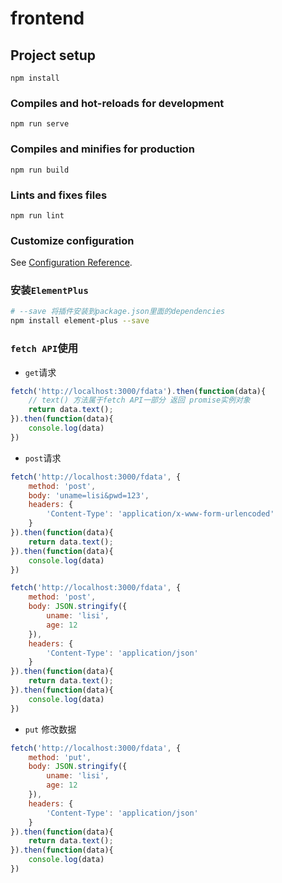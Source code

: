 # frontend

## Project setup
```
npm install
```

### Compiles and hot-reloads for development
```
npm run serve
```

### Compiles and minifies for production
```
npm run build
```

### Lints and fixes files
```
npm run lint
```

### Customize configuration
See [Configuration Reference](https://cli.vuejs.org/config/).

### 安装```ElementPlus```
```sh
# --save 将插件安装到package.json里面的dependencies
npm install element-plus --save
```
### ```fetch API```使用
* ```get```请求
```js
fetch('http://localhost:3000/fdata').then(function(data){
    // text() 方法属于fetch API一部分 返回 promise实例对象
    return data.text();
}).then(function(data){
    console.log(data)
})
```
* ```post```请求
```js
fetch('http://localhost:3000/fdata', {
    method: 'post',
    body: 'uname=lisi&pwd=123',
    headers: {
        'Content-Type': 'application/x-www-form-urlencoded'
    }
}).then(function(data){
    return data.text();
}).then(function(data){
    console.log(data)
})

fetch('http://localhost:3000/fdata', {
    method: 'post',
    body: JSON.stringify({
        uname: 'lisi',
        age: 12
    }),
    headers: {
        'Content-Type': 'application/json'
    }
}).then(function(data){
    return data.text();
}).then(function(data){
    console.log(data)
})
```
* ```put``` 修改数据
```js
fetch('http://localhost:3000/fdata', {
    method: 'put',
    body: JSON.stringify({
        uname: 'lisi',
        age: 12
    }),
    headers: {
        'Content-Type': 'application/json'
    }
}).then(function(data){
    return data.text();
}).then(function(data){
    console.log(data)
})
```